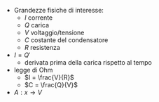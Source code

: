 - Grandezze fisiche di interesse:
	- $I$ corrente
	- $Q$ carica
	- $V$ voltaggio/tensione
	- $C$ costante del condensatore
	- $R$ resistenza
- $I = Q'$
	- derivata prima della carica rispetto al tempo
- legge di Ohm
	- $I = \frac{V}{R}$
	- $C = \frac{Q}{V}$
- $A: x \rightarrow V$
